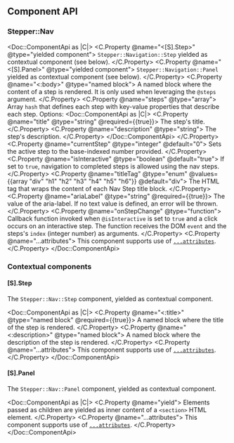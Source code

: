 ## Component API

### Stepper::Nav

<Doc::ComponentApi as |C|>
  <C.Property @name="<[S].Step>" @type="yielded component">
    `Stepper::Navigation::Step` yielded as contextual component (see below).
  </C.Property>
  <C.Property @name="<[S].Panel>" @type="yielded component">
    `Stepper::Navigation::Panel` yielded as contextual component (see below).
  </C.Property>
  <C.Property @name="<:body>" @type="named block">
    A named block where the content of a step is rendered. It is only used when leveraging the `@steps` argument.
  </C.Property>
  <C.Property @name="steps" @type="array">
    Array `hash` that defines each step with key-value properties that describe each step. Options:
    <Doc::ComponentApi as |C|>
      <C.Property @name="title" @type="string" @required={{true}}>
      The step's title.
      </C.Property>
      <C.Property @name="description" @type="string">
      The step's description.
      </C.Property>
    </Doc::ComponentApi>
  </C.Property>
  <C.Property @name="currentStep" @type="integer" @default="0">
    Sets the active step to the base-indexed number provided.
  </C.Property>
  <C.Property @name="isInteractive" @type="boolean" @default="true">
    If set to `true`, navigation to completed steps is allowed using the nav steps.
  </C.Property>
  <C.Property @name="titleTag" @type="enum" @values={{array "div" "h1" "h2" "h3" "h4" "h5" "h6"}} @default="div">
    The HTML tag that wraps the content of each Nav Step title block.
  </C.Property>
  <C.Property @name="ariaLabel" @type="string" @required={{true}}>
    The value of the aria-label. If no text value is defined, an error will be thrown.
  </C.Property>
  <C.Property @name="onStepChange" @type="function">
    Callback function invoked when `@isInteractive` is set to `true` and a click occurs on an interactive step. The function receives the DOM `event` and the steps's `index` (integer number) as arguments.
  </C.Property>
  <C.Property @name="...attributes">
    This component supports use of [`...attributes`](https://guides.emberjs.com/release/in-depth-topics/patterns-for-components/#toc_attribute-ordering).
  </C.Property>
</Doc::ComponentApi>

### Contextual components

#### [S].Step

The `Stepper::Nav::Step` component, yielded as contextual component.

<Doc::ComponentApi as |C|>
  <C.Property @name="<:title>" @type="named block" @required={{true}}>
    A named block where the title of the step is rendered.
  </C.Property>
  <C.Property @name="<:description>" @type="named block">
    A named block where the description of the step is rendered.
  </C.Property>
  <C.Property @name="...attributes">
    This component supports use of [`...attributes`](https://guides.emberjs.com/release/in-depth-topics/patterns-for-components/#toc_attribute-ordering).
  </C.Property>
</Doc::ComponentApi>

#### [S].Panel

The `Stepper::Nav::Panel` component, yielded as contextual component.

<Doc::ComponentApi as |C|>
  <C.Property @name="yield">
    Elements passed as children are yielded as inner content of a `<section>` HTML element.
  </C.Property>
  <C.Property @name="...attributes">
    This component supports use of [`...attributes`](https://guides.emberjs.com/release/in-depth-topics/patterns-for-components/#toc_attribute-ordering).
  </C.Property>
</Doc::ComponentApi>

